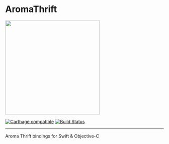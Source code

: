 AromaThrift
======================

[<img src="http://brand.redroma.tech/Logos/RedRoma-Logo%402x.png" width="300">](http://RedRoma.tech)

[![Carthage compatible](https://img.shields.io/badge/Carthage-compatible-4BC51D.svg?style=flat)](https://github.com/Carthage/Carthage) [![Build Status](https://travis-ci.org/RedRoma/AromaThrift.svg?branch=develop)](https://travis-ci.org/RedRoma/AromaThrift)

---

Aroma Thrift bindings for Swift & Objective-C
